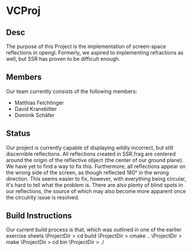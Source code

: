 # VCProj

## Desc
The purpose of this Project is the implementation of screen-space reflections in opengl.
Formerly, we aspired to implementing refractions as well, but SSR has proven to be difficult enough.

## Members
Our team currently consists of the following members:
* Matthias Feichtinger
* David Kranebitter
* Dominik Schäfer

## Status
Our project is currently capable of displaying wildly incorrect, but still discernible reflections.
All reflections created in SSR.frag are centered around the origin of the reflective object (the center of our ground plane).
We have yet to find a way to fix this.
Furthermore, all reflections appear on the wrong side of the screen, as though reflected 180° in the wrong direction.
This seems easier to fix, however, with everything being circular, it's hard to tell what the problem is.
There are also plenty of blind spots in our reflections, the source of which may also become more apparent once the circulrity issue is resolved.

## Build Instructions
Our current build process is that, which was outlined in one of the earlier exercise sheets
\ProjectDir > cd build
\ProjectDir > cmake ..
\ProjectDir > make
\ProjectDir > cd bin
\ProjectDir > ./
